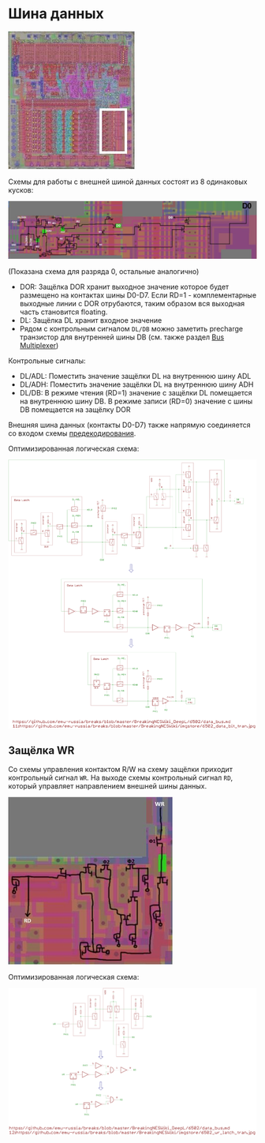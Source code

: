 # Шина данных

![6502_locator_data](/BreakingNESWiki/imgstore/6502/6502_locator_data.jpg)

Схемы для работы с внешней шиной данных состоят из 8 одинаковых кусков:

![6502_data_bit_tran](/BreakingNESWiki/imgstore/6502/data_bit_tran.jpg)

(Показана схема для разряда 0, остальные аналогично)

- DOR: Защёлка DOR хранит выходное значение которое будет размещено на контактах шины D0-D7. Если RD=1 - комплементарные выходные линии с DOR отрубаются, таким образом вся выходная часть становится floating.
- DL: Защёлка DL хранит входное значение
- Рядом с контрольным сигналом `DL/DB` можно заметить precharge транзистор для внутренней шины DB (см. также раздел [Bus Multiplexer](busmux.md))

Контрольные сигналы:
- DL/ADL: Поместить значение защёлки DL на внутреннюю шину ADL
- DL/ADH: Поместить значение защёлки DL на внутреннюю шину ADH
- DL/DB: В режиме чтения (RD=1) значение с защёлки DL помещается на внутреннюю шину DB. В режиме записи (RD=0) значение с шины DB помещается на защёлку DOR

Внешняя шина данных (контакты D0-D7) также напрямую соединяется со входом схемы [предекодирования](predecode.md).

Оптимизированная логическая схема:

![11_6502_data_bit_tran](/BreakingNESWiki/imgstore/6502/ttlworks/11_6502_data_bit_tran.png)

## Защёлка WR

Со схемы управления контактом R/W на схему защёлки приходит контрольный сигнал `WR`. На выходе схемы контрольный сигнал `RD`, который управляет направлением внешней шины данных.

![6502_wr_latch_tran](/BreakingNESWiki/imgstore/6502/wr_latch_tran.jpg)

Оптимизированная логическая схема:

![12_6502_wr_latch_tran](/BreakingNESWiki/imgstore/6502/ttlworks/12_6502_wr_latch_tran.png)
